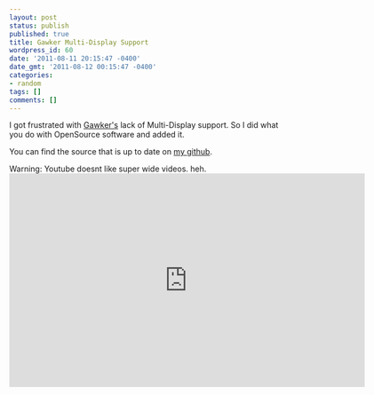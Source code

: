 ```yaml
---
layout: post
status: publish
published: true
title: Gawker Multi-Display Support
wordpress_id: 60
date: '2011-08-11 20:15:47 -0400'
date_gmt: '2011-08-12 00:15:47 -0400'
categories:
- random
tags: []
comments: []
---
```

<p>I got frustrated with <a href="http://gawker.sourceforge.net/Gawker.html">Gawker's</a> lack of Multi-Display support. So I did what you do with OpenSource software and added it.</p>
<p>You can find the source that is up to date on <a href="https://github.com/twohlix/">my github</a>.</p>
<p>Warning: Youtube doesnt like super wide videos. heh.
<iframe style="border: 0;" class="youtube-player" width="640" height="385" src="http://www.youtube.com/embed/XgTBG2V1i8E?version=3&amp;modestbranding=1&amp;fs=1&amp;rel=0&amp;showinfo=1&amp;wmode=opaque" allowfullscreen="allowfullscreen"></iframe>
</p>
